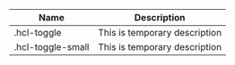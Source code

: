 | Name              | Description                   |
| ----------------- | ----------------------------- |
| .hcl-toggle       | This is temporary description |
| .hcl-toggle-small | This is temporary description |